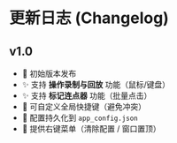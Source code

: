 # 更新日志 (Changelog)

## v1.0
- 🎉 初始版本发布
- ✨ 支持 **操作录制与回放** 功能（鼠标/键盘）
- ✨ 支持 **标记连点器** 功能（批量点击）
- 🔧 可自定义全局快捷键（避免冲突）
- 💾 配置持久化到 `app_config.json`
- 📌 提供右键菜单（清除配置 / 窗口置顶）
